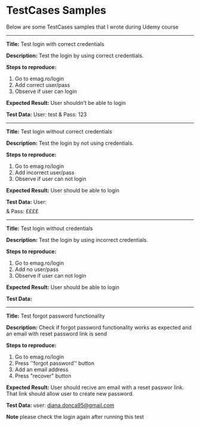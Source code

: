# TestCases Samples

Below are some TestCases samples that I wrote during Udemy course

---------------

**Title:**
Test login with correct credentials

**Description:**
Test the login by using correct credentials.

**Steps to reproduce:**
1. Go to emag.ro/login
2. Add correct user/pass
3. Observe if user can login

**Expected Result:**
User shouldn't be able to login

**Test Data:**
User: test & Pass: 123

--------------------

**Title:**
Test login without correct credentials

**Description:**
Test the login by not using credentials.

**Steps to reproduce:**
1. Go to emag.ro/login
2. Add incorrect user/pass
3. Observe if user can not login

**Expected Result:**
User should be able to login

**Test Data:**
User: $$$$ & Pass: ££££

-------------------

**Title:**
Test login without credentials

**Description:**
Test the login by using incorrect credentials.

**Steps to reproduce:**
1. Go to emag.ro/login
2. Add no user/pass
3. Observe if user can not login

**Expected Result:**
User should be able to login

**Test Data:**


--------------------------------

**Title:**
Test forgot password functionality

**Description:**
Check if forgot password functionality works as expected and an email with reset password link is send

**Steps to reproduce:**
1. Go to emag.ro/login
2. Press ''forgot password'' button
3. Add an email address
4. Press "recover" button

**Expected Result:**
User should recive am email with a reset passwor link. That link should allow user to create new password.

**Test Data:**
user: diana.donca95@gmail.com

**Note**
please check the login again after running this test
